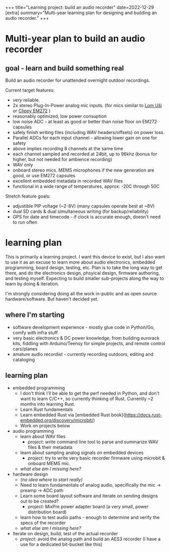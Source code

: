 +++
title="Learning project: build an audio recorder"
date=2022-12-29 
[extra] 
summary="Multi-year learning plan for designing and building an audio recorder."
+++

# Multi-year plan to build an audio recorder

## goal - learn and build something real

Build an audio recorder for unattended overnight outdoor recordings. 

Current target features: 

- *very* reliable.
- 2x stereo Plug-In-Power analog mic inputs. (for mics similar to [Lom Uši](https://store.lom.audio/products/usi) or [Clippy EM272](https://micbooster.com/clippy-and-pluggy-microphones/98-clippy-stereo-em272-microphone.html#/84-plug_type-right_angle) )
- reasonably optimized, low power consuption
- low noise ADC - at least as good or better than noise floor on EM272 capsules
- safely finish writing files (including WAV headers/offsets) on power loss. 
- Parallel ADCs for each input channel - allowing lower gain on one for safety
- above implies recording 8 channels at the same time
- each channel sampled and recorded at 24bit, up to 96khz (bonus for higher, but not needed for ambience recording)
- WAV only
- onboard stereo mics. MEMS microphones if the new generation are good, or use EM272 capsules
- excellent embedded metadata in recorded WAV files
- functional in a wide range of temperatures, approx: -20C through 50C

Stretch feature goals:

- adjustible PIP voltage (~2-8V) (many capsules operate best at ~8V)
- dual SD cards & dual simultaneous writing (for backup/reliability)
- GPS for date and timecode - if clock is accurate enough, doesn't need to run often


# learning plan

This is primarily a learning project. I want this device to exist, but I also want to use it as an excuse to learn more about audio electronics, embedded programming, board design, testing, etc. Plan is to take the long way to get there, and do the electronics design, phsyical design, firmware authoring, and testing myself. Expecting to build smaller sub-projects along the way to learn by doing & iteration.

I'm strongly considering doing all the work in-public and as open source hardware/software. But haven't decided yet. 

## where I'm starting

- software development experience - mostly glue code in Python/Go, comfy with infra stuff
- very basic electronics & DC power knowledge, from building eurorack kits, fiddling with Arduino/Teensy for simple projects, and remote control cars/planes
- amature audio recordist - currently recording outdoors, editing and cataloging

## learning plan

- embedded programming
    - I don't think I'll be able to get the perf needed in Python, and don't want to learn C/C++, so currently thinking of Rust. Currently ~2 months into learning Rust.
    - Learn Rust fundamentals
    - Learn embedded Rust via [embedded Rust book}(https://docs.rust-embedded.org/discovery/microbit/)
    - Work on projects below
-  audio programming
    - learn about WAV files
        - _project:_ write command line tool to parse and summarize WAV files & their metadata
    - learn about sampling analog signals on embedded devices
        - _project:_ try to write very basic recorder firmware using microbit & onboard MEMS mic. 
    - _what else am I missing here?_
- hardware design
    - _(no idea where to start really)_
    - Need to learn fundamentals of analog audio, specifically the mic -> preamp -> ADC path
    - Learn some board layout software and iterate on sending designs out to be created? 
        - _project:_ MixPre power adapter board (a very small, power distribution board)
    - learn how to test audio paths - enough to determine and verify the specs of the recorder
    - _what else am I missing here?_
- Iterate on design, build, test of the actual recorder
    - _project:_ avoid the analog path and build an AES3 recorder (I have a use for a dedicated bit-bucket like this)



